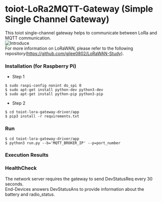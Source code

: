# toiot-LoRa2MQTT-Gateway (Simple Single Channel Gateway)
This toiot single-channel gateway helps to communicate between LoRa and MQTT communication.   
 ![Introduce](https://user-images.githubusercontent.com/49184890/108085783-0a5c1680-70b9-11eb-8d49-5b4d0961b098.jpg)   
For more information on LoRaWAN, please refer to the following repository(https://github.com/gjlee0802/LoRaWAN-Study).   
### Installation (for Raspberry Pi)
- Step 1   
~~~
$ sudo raspi-config nonint do_spi 0
$ sudo apt-get install python-dev python3-dev
$ sudo apt-get install python-pip python3-pip
~~~
- Step 2   
~~~
$ cd toiot-lora-gateway-driver/app
$ pip3 install -r requirements.txt
~~~

### Run 
```
$ cd toiot-lora-gateway-driver/app
$ python3 run.py --b='MQTT_BROKER_IP' --p=port_number
```

### Execution Results


### HealthCheck
The network server requires the gateway to send DevStatusReq every 30 seconds.   
End-Devices answers DevStatusAns to provide information about the battery and radio_status.   

